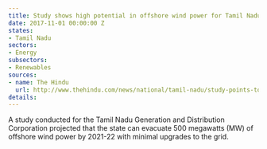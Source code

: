 ```yaml
---
title: Study shows high potential in offshore wind power for Tamil Nadu
date: 2017-11-01 00:00:00 Z
states:
- Tamil Nadu
sectors:
- Energy
subsectors:
- Renewables
sources:
- name: The Hindu
  url: http://www.thehindu.com/news/national/tamil-nadu/study-points-to-huge-offshore-wind-bonanza/article19927762.ece
details: 
---
```


A study conducted for the Tamil Nadu Generation and Distribution Corporation projected that the state can evacuate 500 megawatts (MW) of offshore wind power by 2021-22 with minimal upgrades to the grid. 
